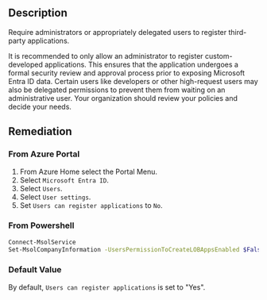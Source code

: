 ## Description

Require administrators or appropriately delegated users to register third-party applications.

It is recommended to only allow an administrator to register custom-developed applications. This ensures that the application undergoes a formal security review and approval process prior to exposing Microsoft Entra ID data. Certain users like developers or other high-request users may also be delegated permissions to prevent them from waiting on an administrative user. Your organization should review your policies and decide your needs.

## Remediation

### From Azure Portal

1. From Azure Home select the Portal Menu.
2. Select `Microsoft Entra ID`.
3. Select `Users`.
4. Select `User settings`.
5. Set `Users can register applications` to `No`.

### From Powershell

```bash
Connect-MsolService
Set-MsolCompanyInformation -UsersPermissionToCreateLOBAppsEnabled $False
```

### Default Value

By default, `Users can register applications` is set to "Yes".
